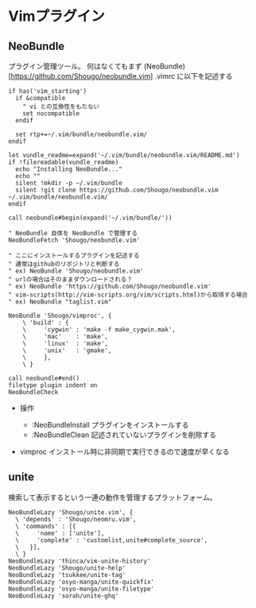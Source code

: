 # Vimプラグイン

## NeoBundle

プラグイン管理ツール。
何はなくてもまず (NeoBundle)[https://github.com/Shougo/neobundle.vim]
.vimrc に以下を記述する

```
if has('vim_starting')
  if &compatible
    " vi との互換性をもたない
    set nocompatible
  endif

  set rtp+=~/.vim/bundle/neobundle.vim/
endif

let vundle_readme=expand('~/.vim/bundle/neobundle.vim/README.md')
if !filereadable(vundle_readme)
  echo "Installing NeoBundle..."
  echo ""
  silent !mkdir -p ~/.vim/bundle
  silent !git clone https://github.com/Shougo/neobundle.vim ~/.vim/bundle/neobundle.vim/
endif

call neobundle#begin(expand('~/.vim/bundle/'))

" NeoBundle 自体を NeoBundle で管理する
NeoBundleFetch 'Shougo/neobundle.vim'

" ここにインストールするプラグインを記述する
" 通常はgithubのリポジトリと判断する
" ex) NeoBundle 'Shougo/neobundle.vim'
" urlの場合はそのままダウンロードされる？
" ex) NeoBundle 'https://github.com/Shougo/neobundle.vim'
" vim-scripts(http://vim-scripts.org/vim/scripts.html)から取得する場合
" ex) NeoBundle "taglist.vim"

NeoBundle 'Shougo/vimproc', {
    \ 'build' : {
    \     'cygwin' : 'make -f make_cygwin.mak',
    \     'mac'    : 'make',
    \     'linux'  : 'make',
    \     'unix'   : 'gmake',
    \     },
    \ }

call neobundle#end()
filetype plugin indent on
NeoBundleCheck
```

  - 操作
    - :NeoBundleInstall   プラグインをインストールする
    - :NeoBundleClean     記述されていないプラグインを削除する

  - vimproc
    インストール時に非同期で実行できるので速度が早くなる


## unite

検索して表示するという一連の動作を管理するプラットフォーム。

```
NeoBundleLazy 'Shougo/unite.vim', {
  \ 'depends' : 'Shougo/neomru.vim',
  \ 'commands' : [{
  \     'name' : ['unite'],
  \     'complete' : 'customlist,unite#complete_source',
  \   }],
  \ }
NeoBundleLazy 'thinca/vim-unite-history'
NeoBundleLazy 'Shougo/unite-help'
NeoBundleLazy 'tsukkee/unite-tag'
NeoBundleLazy 'osyo-manga/unite-quickfix'
NeoBundleLazy 'osyo-manga/unite-filetype'
NeoBundleLazy 'sorah/unite-ghq'
```
